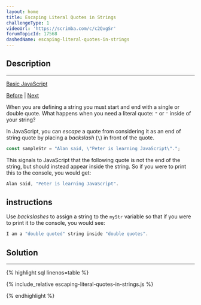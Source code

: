 ```yaml
---
layout: home
title: Escaping Literal Quotes in Strings
challengeType: 1
videoUrl: 'https://scrimba.com/c/c2QvgSr'
forumTopicId: 17568
dashedName: escaping-literal-quotes-in-strings
---
```


<div class="row">
<div class="columnStmt" markdown="1">

## Description
------

[Basic JavaScript](../basic-javascript/README.html) 

[Before](./compound-assignment-with-augmented-division.md)  | [Next](./quoting-strings-with-single-quotes.md) 

When you are defining a string you must start and end with a single or double quote. What happens when you need a literal quote: `"` or `'` inside of your string?

In JavaScript, you can <dfn>escape</dfn> a quote from considering it as an end of string quote by placing a <dfn>backslash</dfn> (`\`) in front of the quote.

```js
const sampleStr = "Alan said, \"Peter is learning JavaScript\".";
```

This signals to JavaScript that the following quote is not the end of the string, but should instead appear inside the string. So if you were to print this to the console, you would get:

```js
Alan said, "Peter is learning JavaScript".
```

##  instructions 

Use <dfn>backslashes</dfn> to assign a string to the `myStr` variable so that if you were to print it to the console, you would see:

```js
I am a "double quoted" string inside "double quotes".
```

</div>
<div class="columnSol" markdown="1">

## Solution
------

{% highlight sql linenos=table %}

{% include_relative escaping-literal-quotes-in-strings.js %}

{% endhighlight %}

</div>
</div>

